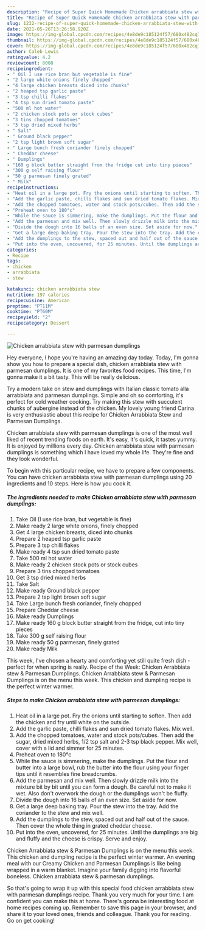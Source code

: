 ```yaml
---
description: "Recipe of Super Quick Homemade Chicken arrabbiata stew with parmesan dumplings"
title: "Recipe of Super Quick Homemade Chicken arrabbiata stew with parmesan dumplings"
slug: 1232-recipe-of-super-quick-homemade-chicken-arrabbiata-stew-with-parmesan-dumplings
date: 2021-05-26T13:26:58.920Z
image: https://img-global.cpcdn.com/recipes/4e8de9c185124f57/680x482cq70/chicken-arrabbiata-stew-with-parmesan-dumplings-recipe-main-photo.jpg
thumbnail: https://img-global.cpcdn.com/recipes/4e8de9c185124f57/680x482cq70/chicken-arrabbiata-stew-with-parmesan-dumplings-recipe-main-photo.jpg
cover: https://img-global.cpcdn.com/recipes/4e8de9c185124f57/680x482cq70/chicken-arrabbiata-stew-with-parmesan-dumplings-recipe-main-photo.jpg
author: Caleb Lewis
ratingvalue: 4.2
reviewcount: 8008
recipeingredient:
- " Oil I use rice bran but vegetable is fine"
- "2 large white onions finely chopped"
- "4 large chicken breasts diced into chunks"
- "2 heaped tsp garlic paste"
- "3 tsp chilli flakes"
- "4 tsp sun dried tomato paste"
- "500 ml hot water"
- "2 chicken stock pots or stock cubes"
- "3 tins chopped tomatoes"
- "3 tsp dried mixed herbs"
- " Salt"
- " Ground black pepper"
- "2 tsp light brown soft sugar"
- " Large bunch fresh coriander finely chopped"
- " Cheddar cheese"
- " Dumplings"
- "160 g block butter straight from the fridge cut into tiny pieces"
- "300 g self raising flour"
- "50 g parmesan finely grated"
- " Milk"
recipeinstructions:
- "Heat oil in a large pot. Fry the onions until starting to soften. Then add the chicken and fry until white on the outside."
- "Add the garlic paste, chilli flakes and sun dried tomato flakes. Mix well."
- "Add the chopped tomatoes, water and stock pots/cubes. Then add the sugar, dried mixed herbs, 1/2 tsp salt and 2-3 tsp black pepper. Mix well, cover with a lid and simmer for 25 minutes."
- "Preheat oven to 180°c"
- "While the sauce is simmering, make the dumplings. Put the flour and butter into a large bowl, rub the butter into the flour using your finger tips until it resembles fine breadcrumbs."
- "Add the parmesan and mix well. Then slowly drizzle milk into the mixture bit by bit until you can form a dough. Be careful not to make it wet. Also don&#39;t overwork the dough or the dumplings won&#39;t be fluffy."
- "Divide the dough into 16 balls of an even size. Set aside for now."
- "Get a large deep baking tray. Pour the stew into the tray. Add the coriander to the stew and mix well."
- "Add the dumplings to the stew, spaced out and half out of the sauce. Then cover the whole thing in grated cheddar cheese."
- "Put into the oven, uncovered, for 25 minutes. Until the dumplings are big and fluffy and the cheese is crispy. Serve and enjoy."
categories:
- Recipe
tags:
- chicken
- arrabbiata
- stew

katakunci: chicken arrabbiata stew 
nutrition: 197 calories
recipecuisine: American
preptime: "PT11M"
cooktime: "PT60M"
recipeyield: "2"
recipecategory: Dessert

---
```



![Chicken arrabbiata stew with parmesan dumplings](https://img-global.cpcdn.com/recipes/4e8de9c185124f57/680x482cq70/chicken-arrabbiata-stew-with-parmesan-dumplings-recipe-main-photo.jpg)

Hey everyone, I hope you're having an amazing day today. Today, I'm gonna show you how to prepare a special dish, chicken arrabbiata stew with parmesan dumplings. It is one of my favorites food recipes. This time, I'm gonna make it a bit tasty. This will be really delicious.

Try a modern take on stew and dumplings with Italian classic tomato alla arrabbiata and parmesan dumplings. Simple and oh so comforting, it&#39;s perfect for cold weather cooking. Try making this stew with succulent chunks of aubergine instead of the chicken. My lovely young friend Carina is very enthusiastic about this recipe for Chicken Arrabbiata Stew and Parmesan Dumplings.

Chicken arrabbiata stew with parmesan dumplings is one of the most well liked of recent trending foods on earth. It's easy, it's quick, it tastes yummy. It is enjoyed by millions every day. Chicken arrabbiata stew with parmesan dumplings is something which I have loved my whole life. They're fine and they look wonderful.


To begin with this particular recipe, we have to prepare a few components. You can have chicken arrabbiata stew with parmesan dumplings using 20 ingredients and 10 steps. Here is how you cook it.

<!--inarticleads1-->

##### The ingredients needed to make Chicken arrabbiata stew with parmesan dumplings:

1. Take  Oil (I use rice bran, but vegetable is fine)
1. Make ready 2 large white onions, finely chopped
1. Get 4 large chicken breasts, diced into chunks
1. Prepare 2 heaped tsp garlic paste
1. Prepare 3 tsp chilli flakes
1. Make ready 4 tsp sun dried tomato paste
1. Take 500 ml hot water
1. Make ready 2 chicken stock pots or stock cubes
1. Prepare 3 tins chopped tomatoes
1. Get 3 tsp dried mixed herbs
1. Take  Salt
1. Make ready  Ground black pepper
1. Prepare 2 tsp light brown soft sugar
1. Take  Large bunch fresh coriander, finely chopped
1. Prepare  Cheddar cheese
1. Make ready  Dumplings
1. Make ready 160 g block butter straight from the fridge, cut into tiny pieces
1. Take 300 g self raising flour
1. Make ready 50 g parmesan, finely grated
1. Make ready  Milk


This week, I&#39;ve chosen a hearty and comforting yet still quite fresh dish - perfect for when spring is really. Recipe of the Week: Chicken Arrabbiata stew &amp; Parmesan Dumplings. Chicken Arrabbiata stew &amp; Parmesan Dumplings is on the menu this week. This chicken and dumpling recipe is the perfect winter warmer. 

<!--inarticleads2-->

##### Steps to make Chicken arrabbiata stew with parmesan dumplings:

1. Heat oil in a large pot. Fry the onions until starting to soften. Then add the chicken and fry until white on the outside.
1. Add the garlic paste, chilli flakes and sun dried tomato flakes. Mix well.
1. Add the chopped tomatoes, water and stock pots/cubes. Then add the sugar, dried mixed herbs, 1/2 tsp salt and 2-3 tsp black pepper. Mix well, cover with a lid and simmer for 25 minutes.
1. Preheat oven to 180°c
1. While the sauce is simmering, make the dumplings. Put the flour and butter into a large bowl, rub the butter into the flour using your finger tips until it resembles fine breadcrumbs.
1. Add the parmesan and mix well. Then slowly drizzle milk into the mixture bit by bit until you can form a dough. Be careful not to make it wet. Also don&#39;t overwork the dough or the dumplings won&#39;t be fluffy.
1. Divide the dough into 16 balls of an even size. Set aside for now.
1. Get a large deep baking tray. Pour the stew into the tray. Add the coriander to the stew and mix well.
1. Add the dumplings to the stew, spaced out and half out of the sauce. Then cover the whole thing in grated cheddar cheese.
1. Put into the oven, uncovered, for 25 minutes. Until the dumplings are big and fluffy and the cheese is crispy. Serve and enjoy.


Chicken Arrabbiata stew &amp; Parmesan Dumplings is on the menu this week. This chicken and dumpling recipe is the perfect winter warmer. An evening meal with our Creamy Chicken and Parmesan Dumplings is like being wrapped in a warm blanket. Imagine your family digging into flavorful boneless. Chicken arrabbiata stew &amp; parmesan dumplings. 

So that's going to wrap it up with this special food chicken arrabbiata stew with parmesan dumplings recipe. Thank you very much for your time. I am confident you can make this at home. There's gonna be interesting food at home recipes coming up. Remember to save this page in your browser, and share it to your loved ones, friends and colleague. Thank you for reading. Go on get cooking!
